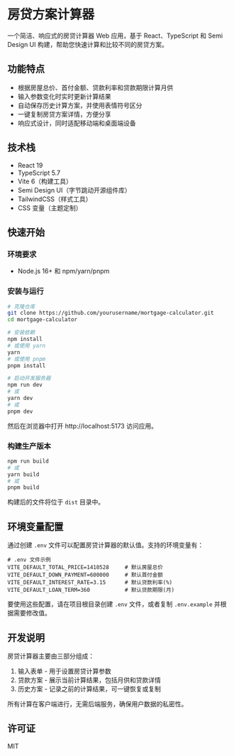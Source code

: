# 房贷方案计算器

一个简洁、响应式的房贷计算器 Web 应用，基于 React、TypeScript 和 Semi Design UI 构建，帮助您快速计算和比较不同的房贷方案。

## 功能特点

- 根据房屋总价、首付金额、贷款利率和贷款期限计算月供
- 输入参数变化时实时更新计算结果
- 自动保存历史计算方案，并使用表情符号区分
- 一键复制房贷方案详情，方便分享
- 响应式设计，同时适配移动端和桌面端设备

## 技术栈

- React 19
- TypeScript 5.7
- Vite 6（构建工具）
- Semi Design UI（字节跳动开源组件库）
- TailwindCSS（样式工具）
- CSS 变量（主题定制）

## 快速开始

### 环境要求

- Node.js 16+ 和 npm/yarn/pnpm

### 安装与运行

```bash
# 克隆仓库
git clone https://github.com/yourusername/mortgage-calculator.git
cd mortgage-calculator

# 安装依赖
npm install
# 或使用 yarn
yarn
# 或使用 pnpm
pnpm install

# 启动开发服务器
npm run dev
# 或
yarn dev
# 或
pnpm dev
```

然后在浏览器中打开 http://localhost:5173 访问应用。

### 构建生产版本

```bash
npm run build
# 或
yarn build
# 或
pnpm build
```

构建后的文件将位于 `dist` 目录中。

## 环境变量配置

通过创建 `.env` 文件可以配置房贷计算器的默认值。支持的环境变量有：

```
# .env 文件示例
VITE_DEFAULT_TOTAL_PRICE=1410528     # 默认房屋总价
VITE_DEFAULT_DOWN_PAYMENT=600000     # 默认首付金额
VITE_DEFAULT_INTEREST_RATE=3.15      # 默认贷款利率(%)
VITE_DEFAULT_LOAN_TERM=360           # 默认贷款期限(月)
```

要使用这些配置，请在项目根目录创建 `.env` 文件，或者复制 `.env.example` 并根据需要修改值。

## 开发说明

房贷计算器主要由三部分组成：

1. 输入表单 - 用于设置房贷计算参数
2. 贷款方案 - 展示当前计算结果，包括月供和贷款详情
3. 历史方案 - 记录之前的计算结果，可一键恢复或复制

所有计算在客户端进行，无需后端服务，确保用户数据的私密性。

## 许可证

MIT
